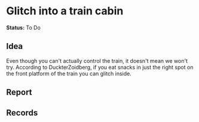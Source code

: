 # Glitch into a train cabin

**Status:** <span class="status todo">To Do</span>


## Idea
Even though you can't actually control the train, it doesn't mean we won't try. According to DuckterZoidberg, if you eat snacks in just the right spot on the front platform of the train you can glitch inside. 

## Report


## Records

